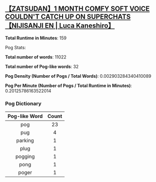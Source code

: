 ## [【ZATSUDAN】1 MONTH COMFY SOFT VOICE COULDN'T CATCH UP ON SUPERCHATS【NIJISANJI EN | Luca Kaneshiro】](https://www.youtube.com/watch?v=vsDR_ft3sSU)
**Total Runtime in Minutes**: 159

Pog Stats:

   **Total number of words**: 11022

   **Total number of Pog-like words**: 32

   **Pog Density (Number of Pogs / Total Words)**: 0.002903284340410089

   **Pog Per Minute (Number of Pogs / Total Runtime in Minutes)**: 0.20125786163522014

### Pog Dictionary
**Pog-like Word** | **Count**
:---: | :---:
pog | 23
pug | 4
parking | 1
plug | 1
pogging | 1
pong | 1
poger | 1
